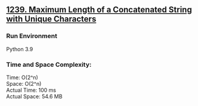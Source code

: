 ## [1239. Maximum Length of a Concatenated String with Unique Characters](https://leetcode.com/problems/maximum-length-of-a-concatenated-string-with-unique-characters/)

### Run Environment
Python 3.9

### Time and Space Complexity:
Time: O(2^n)  
Space: O(2^n)  
Actual Time: 100 ms  
Actual Space: 54.6 MB
